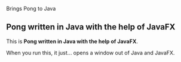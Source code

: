 Brings Pong to Java
## Pong written in Java with the help of JavaFX
This is __Pong written in Java with the help of JavaFX__.

When you run this, it just... opens a window out of Java and JavaFX.